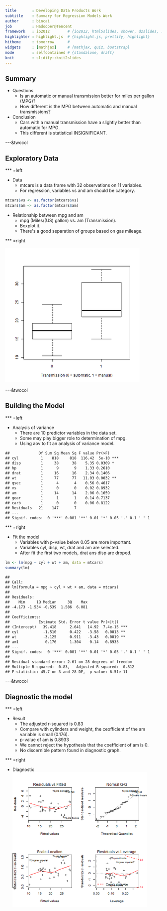 ```yaml
---
title       : Developing Data Products Work
subtitle    : Summary for Regression Models Work
author      : bincai
job         : Hadooper@Tencent
framework   : io2012        # {io2012, html5slides, shower, dzslides, ...}
highlighter : highlight.js  # {highlight.js, prettify, highlight}
hitheme     : tomorrow      # 
widgets     : [mathjax]     # {mathjax, quiz, bootstrap}
mode        : selfcontained # {standalone, draft}
knit        : slidify::knit2slides
---
```


## Summary
- Questions
  - Is an automatic or manual transmission better for miles per gallon (MPG)?
  - How different is the MPG between automatic and manual transmissions?
- Conclusion
  - Cars with a manual transmission have a slightly better than automatic for MPG.
  - This different is statistical INSIGNIFICANT.

---&twocol
## Exploratory Data
*** =left
- Data
  - mtcars is a data frame with 32 observations on 11 variables.
  - For regression, variables vs and am should be category.

```r
mtcars$vs <- as.factor(mtcars$vs)
mtcars$am <- as.factor(mtcars$am)
```

- Relationship between mpg and am
	- mpg (Miles/(US) gallon) vs. am (Transmission).
  - Boxplot it.
  - There's a good separation of groups based on gas mileage.

*** =right


![plot of chunk unnamed-chunk-2](assets/fig/unnamed-chunk-2.png) 


---&twocol
## Building the Model
*** =left
- Analysis of variance
	- There are 10 predictor variables in the data set.
	- Some may play bigger role to determination of mpg.
	- Using aov to fit an analysis of variance model.

```
##             Df Sum Sq Mean Sq F value Pr(>F)    
## cyl          1    818     818  116.42  5e-10 ***
## disp         1     38      38    5.35 0.0309 *  
## hp           1      9       9    1.33 0.2610    
## drat         1     16      16    2.34 0.1406    
## wt           1     77      77   11.03 0.0032 ** 
## qsec         1      4       4    0.56 0.4617    
## vs           1      0       0    0.02 0.8932    
## am           1     14      14    2.06 0.1659    
## gear         1      1       1    0.14 0.7137    
## carb         1      0       0    0.06 0.8122    
## Residuals   21    147       7                   
## ---
## Signif. codes:  0 '***' 0.001 '**' 0.01 '*' 0.05 '.' 0.1 ' ' 1
```


*** =right
- Fit the model
	- Variables with p-value below 0.05 are more important.
	- Variables cyl, disp, wt, drat and am are selected.
	- After fit the first two models, drat ans disp are droped. 

```r
lm <- lm(mpg ~ cyl + wt + am, data = mtcars)
summary(lm)
```

```
## 
## Call:
## lm(formula = mpg ~ cyl + wt + am, data = mtcars)
## 
## Residuals:
##    Min     1Q Median     3Q    Max 
## -4.173 -1.534 -0.539  1.586  6.081 
## 
## Coefficients:
##             Estimate Std. Error t value Pr(>|t|)    
## (Intercept)   39.418      2.641   14.92  7.4e-15 ***
## cyl           -1.510      0.422   -3.58   0.0013 ** 
## wt            -3.125      0.911   -3.43   0.0019 ** 
## am1            0.176      1.304    0.14   0.8933    
## ---
## Signif. codes:  0 '***' 0.001 '**' 0.01 '*' 0.05 '.' 0.1 ' ' 1
## 
## Residual standard error: 2.61 on 28 degrees of freedom
## Multiple R-squared:  0.83,	Adjusted R-squared:  0.812 
## F-statistic: 45.7 on 3 and 28 DF,  p-value: 6.51e-11
```


---&twocol
## Diagnostic the model
*** =left
- Result
	- The adjusted r-squared is 0.83
	- Compare with cylinders and weight, the ceofficient of the am variable is small (0.176).
	- p-value of am is 0.8933
	- We cannot reject the hypothesis that the coefficient of am is 0.
	- No discernible pattern found in diagnostic graph.
	
*** =right
- Diagnostic
![plot of chunk unnamed-chunk-5](assets/fig/unnamed-chunk-5.png) 


